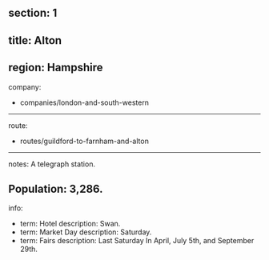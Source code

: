 section: 1
----
title: Alton
----
region: Hampshire
----
company:
- companies/london-and-south-western
----
route:
- routes/guildford-to-farnham-and-alton
----
notes: A telegraph station.

Population: 3,286.
----
info:
- term: Hotel
  description: Swan.
- term: Market Day
  description: Saturday.
- term: Fairs
  description: Last Saturday In April, July 5th, and September 29th.
